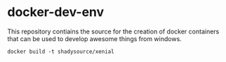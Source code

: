 # docker-dev-env
This repository contiains the source for the creation of docker containers that can be used to develop awesome things from windows.

    docker build -t shadysource/xenial
